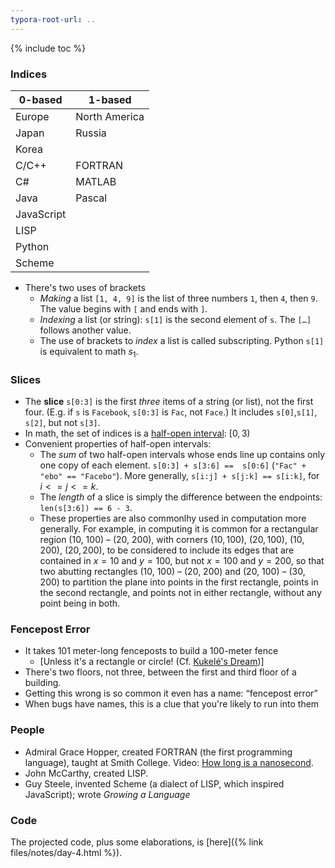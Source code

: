 ```yaml
---
typora-root-url: ..
---
```


{% include toc %}

### Indices

| 0-based    | 1-based       |
| ---------- | ------------- |
| Europe     | North America |
| Japan      | Russia        |
| Korea      |               |
| C/C++      | FORTRAN       |
| C#         | MATLAB        |
| Java       | Pascal        |
| JavaScript |               |
| LISP       |               |
| Python     |               |
| Scheme     |               |

* There's two uses of brackets
  * *Making* a list `[1, 4, 9]` is the list of three numbers `1`, then `4`, then `9`. The value begins with `[` and ends with `]`.
  * *Indexing* a list (or string): `s[1]` is the second element of `s`. The `[…]` follows another value.
  * The use of brackets to *index* a list is called subscripting. Python `s[1]` is equivalent to math $s_1$.

### Slices

* The **slice** `s[0:3]` is the first *three* items of a string (or list), not the first four. (E.g. if `s` is `Facebook`, `s[0:3]` is `Fac`, not `Face`.) It includes `s[0]`,`s[1]`, `s[2]`, but not `s[3]`.
* In math, the set of indices is a [half-open interval](https://en.wikipedia.org/wiki/Interval_(mathematics)#Notations_for_intervals): $[0, 3)$
* Convenient properties of half-open intervals:
  * The *sum* of two half-open intervals whose ends line up contains only one copy of each element. `s[0:3] + s[3:6] ==  s[0:6]` (`"Fac" + "ebo" == "Facebo"`). More generally, `s[i:j] + s[j:k] == s[i:k]`, for $i <= j <= k$.
  * The *length* of a slice is simply the difference between the endpoints: `len(s[3:6]) == 6 - 3`.
  * These properties are also commonlhy used in computation more generally. For example, in computing it is common for a rectangular region (10, 100) – (20, 200), with corners $(10, 100)$, $(20, 100)$, $(10, 200)$, $(20, 200)$, to be considered to include its edges that are contained in $x = 10$ and $y = 100$, but not $x = 100$ and $y = 200$, so that two abutting rectangles (10, 100) – (20, 200) and (20, 100) – (30, 200) to partition the plane into points in the first rectangle, points in the second rectangle, and points not in either rectangle, without any point being in both.

### Fencepost Error

* It takes 101 meter-long fenceposts to build a 100-meter fence
  * [Unless it's a rectangle or circle!  (Cf. [Kukelé's Dream](https://en.wikipedia.org/wiki/August_Kekulé#Kekul.C3.A9.27s_dream))]
* There's two floors, not three, between the first and third floor of a building.
* Getting this wrong is so common it even has a name: “fencepost error”
* When bugs have names, this is a clue that you're likely to run into them

### People

* Admiral Grace Hopper, created FORTRAN (the first programming language), taught at Smith College. Video: [How long is a nanosecond](https://www.youtube.com/watch?v=JEpsKnWZrJ8).
* John McCarthy, created LISP.
* Guy Steele, invented Scheme (a dialect of LISP, which inspired JavaScript); wrote *Growing a Language*

### Code

The projected code, plus some elaborations, is [here]({% link files/notes/day-4.html %}).

